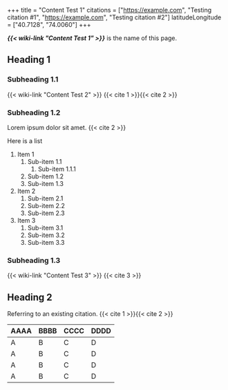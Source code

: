 +++
title = "Content Test 1"
citations = ["https://example.com", "Testing citation #1", "https://example.com", "Testing citation #2"]
latitudeLongitude = ["40.7128", "74.0060"]
+++

***{{< wiki-link "Content Test 1" >}}*** is the name of this page.

## Heading 1
### Subheading 1.1
{{< wiki-link "Content Test 2" >}} {{< cite 1 >}}{{< cite 2 >}}

### Subheading 1.2
Lorem ipsum dolor sit amet. {{< cite 2 >}}

Here is a list
1. Item 1
    1. Sub-item 1.1
        1. Sub-item 1.1.1
    2. Sub-item 1.2
    3. Sub-item 1.3
2. Item 2
    1. Sub-item 2.1
    2. Sub-item 2.2
    3. Sub-item 2.3
3. Item 3
    1. Sub-item 3.1
    2. Sub-item 3.2
    3. Sub-item 3.3

### Subheading 1.3
{{< wiki-link "Content Test 3" >}} {{< cite 3 >}}

## Heading 2
Referring to an existing citation. {{< cite 1 >}}{{< cite 2 >}}

| AAAA | BBBB | CCCC | DDDD |
| ---- | ---- | ---- | ---- |
| A    | B    | C    | D    |
| A    | B    | C    | D    |
| A    | B    | C    | D    |
| A    | B    | C    | D    |